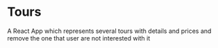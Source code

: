 # Tours
A React App which represents several tours with details and prices and remove the one that user are not interested with it
